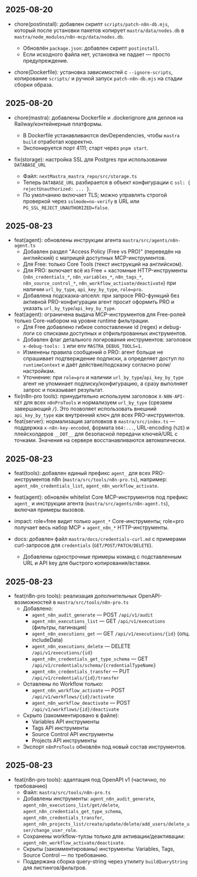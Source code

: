 ## 2025-08-20

- chore(postinstall): добавлен скрипт `scripts/patch-n8n-db.mjs`, который после установки пакетов копирует `mastra/data/nodes.db` в `mastra/node_modules/n8n-mcp/data/nodes.db`.
  - Обновлён `package.json`: добавлен скрипт `postinstall`.
  - Если исходного файла нет, установка не падает — просто предупреждение.

- chore(Dockerfile): установка зависимостей с `--ignore-scripts`, копирование `scripts/` и ручной запуск `patch-n8n-db.mjs` на стадии сборки образа.

## 2025-08-20

- chore(mastra): добавлены Dockerfile и .dockerignore для деплоя на Railway/контейнерные платформы.
  - В Dockerfile устанавливаются devDependencies, чтобы `mastra build` отработал корректно.
  - Экспонируется порт 4111; старт через `pnpm start`.
  
- fix(storage): настройка SSL для Postgres при использовании `DATABASE_URL`
  - Файл: `nextMastra_mastra_repo/src/storage.ts`
  - Теперь `DATABASE_URL` разбирается в объект конфигурации с `ssl: { rejectUnauthorized: ... }`.
  - По умолчанию включает TLS; можно управлять строгой проверкой через `sslmode=no-verify` в URL или `PG_SSL_REJECT_UNAUTHORIZED=false`.

## 2025-08-23

- feat(agent): обновлены инструкции агента `mastra/src/agents/n8n-agent.ts`
  - Добавлен раздел "Access Policy (Free vs PRO)" (переведён на английский) с матрицей доступных MCP-инструментов.
  - Для Free: только Core Tools (текст инструкций на английском).
  - Для PRO: включает всё из Free + кастомные HTTP-инструменты (`n8n_credentials_*`, `n8n_variables_*`, `n8n_tags_*`, `n8n_source_control_*`, `n8n_workflow_activate/deactivate`) при наличии `url_by_type`, `api_key_by_type`, `role=pro`.
  - Добавлена подсказка-апселл: при запросе PRO-функций без активной PRO-конфигурации агент просит оформить PRO и указать `url_by_type`/`api_key_by_type`.
- feat(agent): ограничена выдача MCP-инструментов для Free-ролей только Core-набором на уровне runtime фильтрации.
  - Для Free добавлено гибкое сопоставление id (regex) и debug-логи со списками доступных и отфильтрованных инструментов.
  - Добавлен флаг детального логирования инструментов: заголовок `x-debug-tools: 1` или env `MASTRA_DEBUG_TOOLS=1`.
  - Изменены правила сообщений о PRO: агент больше не спрашивает подтверждение подписки, а определяет доступ по `runtimeContext` и даёт действие/подсказку согласно роли/настройкам.
  - Уточнение: при `role=pro` и наличии `url_by_type`/`api_key_by_type` агент не упоминает подписку/конфигурацию, а сразу выполняет запрос и показывает результат.
- fix(n8n-pro tools): принудительно используем заголовок `X-N8N-API-KEY` для всех `n8nProTools` и нормализуем `url_by_type` (срезаем завершающий `/`). Это позволяет использовать внешний `api_key_by_type` как внутренний ключ для всех PRO-инструментов.
- feat(server): нормализация заголовков в `mastra/src/index.ts` — поддержка `x-n8n-key-encoded`, формата `b64:...`, URL-encoding (`%2E`) и плейсхолдеров `__DOT__` для безопасной передачи ключей/URL с точками. Значения на сервере восстанавливаются автоматически.
 
## 2025-08-23

- feat(tools): добавлен единый префикс `agent_` для всех PRO-инструментов n8n (`mastra/src/tools/n8n-pro.ts`), например: `agent_n8n_credentials_list`, `agent_n8n_workflow_activate`.
- feat(agent): обновлён whitelist Core MCP-инструментов под префикс `agent_` и инструкции агента (`mastra/src/agents/n8n-agent.ts`), включая примеры вызовов.
- impact: role=free видит только `agent_*` Core-инструменты; role=pro получает весь набор MCP + `agent_n8n_*` HTTP-инструменты.

- docs: добавлен файл `mastra/docs/credentials-curl.md` с примерами curl-запросов для `credentials` (`GET/POST/PATCH/DELETE`).
  - Добавлены однострочные примеры команд с подставленным URL и API key для быстрого копирования/вставки.

## 2025-08-23

- feat(n8n-pro tools): реализация дополнительных OpenAPI-возможностей в `mastra/src/tools/n8n-pro.ts`
  - Добавлено:
    - `agent_n8n_audit_generate` — POST `/api/v1/audit`
    - `agent_n8n_executions_list` — GET `/api/v1/executions` (фильтры, пагинация)
    - `agent_n8n_executions_get` — GET `/api/v1/executions/{id}` (опц. includeData)
    - `agent_n8n_executions_delete` — DELETE `/api/v1/executions/{id}`
    - `agent_n8n_credentials_get_type_schema` — GET `/api/v1/credentials/schema/{credentialTypeName}`
    - `agent_n8n_credentials_transfer` — PUT `/api/v1/credentials/{id}/transfer`
  - Оставлены по Workflow только:
    - `agent_n8n_workflow_activate` — POST `/api/v1/workflows/{id}/activate`
    - `agent_n8n_workflow_deactivate` — POST `/api/v1/workflows/{id}/deactivate`
  - Скрыто (закомментировано в файле):
    - Variables API инструменты
    - Tags API инструменты
    - Source Control API инструменты
    - Projects API инструменты
  - Экспорт `n8nProTools` обновлён под новый состав инструментов.

## 2025-08-23

- feat(n8n-pro tools): адаптация под OpenAPI v1 (частично, по требованию)
  - Файл: `mastra/src/tools/n8n-pro.ts`
  - Добавлены инструменты: `agent_n8n_audit_generate`, `agent_n8n_executions_list/get/delete`, `agent_n8n_credentials_get_type_schema`, `agent_n8n_credentials_transfer`, `agent_n8n_projects_list/create/update/delete/add_users/delete_user/change_user_role`.
  - Сохранены workflow-тулзы только для активации/деактивации: `agent_n8n_workflow_activate/deactivate`.
  - Скрыты (закомментированы) инструменты: Variables, Tags, Source Control — по требованию.
  - Поддержана сборка query-string через утилиту `buildQueryString` для листингов/фильтров.
  